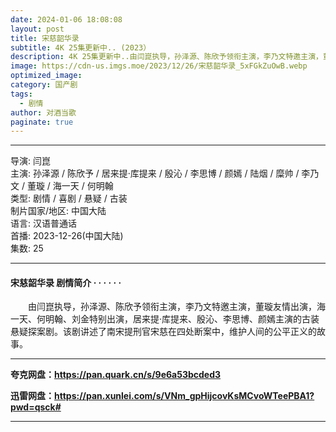 ```yaml
---
date: 2024-01-06 18:08:08
layout: post
title: 宋慈韶华录
subtitle: 4K 25集更新中.. (2023）
description: 4K 25集更新中..由闫崑执导，孙泽源、陈欣予领衔主演，李乃文特邀主演，董璇友情出演，海一天、何明翰、刘金特别出演，居来提·库提来、殷沁、李思博、颜嫣主演的古装悬疑探案剧。该剧讲述了南宋提刑官宋慈在四处断案中，维护人间的公平正义的故事...
image: https://cdn-us.imgs.moe/2023/12/26/宋慈韶华录_5xFGkZuOwB.webp
optimized_image: 
category: 国产剧
tags:
  - 剧情
author: 对酒当歌
paginate: true
---
```


---

导演: 闫崑  
主演: 孙泽源 / 陈欣予 / 居来提·库提来 / 殷沁 / 李思博 / 颜嫣 / 陆烟 / 糜帅 / 李乃文 / 董璇 / 海一天 / 何明翰  
类型: 剧情 / 喜剧 / 悬疑 / 古装  
制片国家/地区: 中国大陆  
语言: 汉语普通话  
首播: 2023-12-26(中国大陆)  
集数: 25  

---

#### 宋慈韶华录 剧情简介 · · · · · ·

　　由闫崑执导，孙泽源、陈欣予领衔主演，李乃文特邀主演，董璇友情出演，海一天、何明翰、刘金特别出演，居来提·库提来、殷沁、李思博、颜嫣主演的古装悬疑探案剧。该剧讲述了南宋提刑官宋慈在四处断案中，维护人间的公平正义的故事。

---

**夸克网盘：<https://pan.quark.cn/s/9e6a53bcded3>**

**迅雷网盘：<https://pan.xunlei.com/s/VNm_gpHijcovKsMCvoWTeePBA1?pwd=qsck#>**

---
